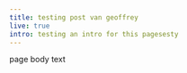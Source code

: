 ```yaml
---
title: testing post van geoffrey
live: true
intro: testing an intro for this pagesesty
---
```


page body text
